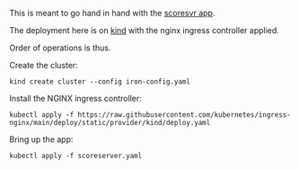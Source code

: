 This is meant to go hand in hand with the [scoresvr
app](https://github.com/ironbars/scoresvr).

The deployment here is on [kind](https://kind.sigs.k8s.io/) with the nginx
ingress controller applied.

Order of operations is thus.

Create the cluster:  

```
kind create cluster --config iron-config.yaml
```

Install the NGINX ingress controller:  

```
kubectl apply -f https://raw.githubusercontent.com/kubernetes/ingress-nginx/main/deploy/static/provider/kind/deploy.yaml
```

Bring up the app:  

```
kubectl apply -f scoreserver.yaml
```
